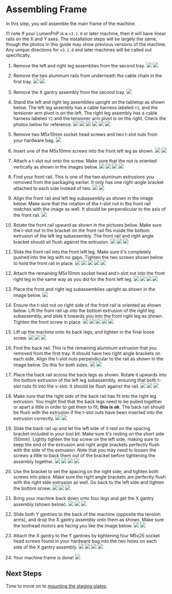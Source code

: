 <!-- markdownlint-disable-file MD045-->
# Assembling Frame

In this step, you will assemble the main frame of the machine.

!!! note
    If your LumenPnP is a `v3.1.0` or later machine, then it will have linear rails on the X and Y axes. The installation steps will be largely the same, though the photos in this guide may show previous versions of the machine. Any unique directions for `v3.1.0` and later machines will be called out specifically.

<!-- TODO: Update Photo for Linear Rails -->
1. Remove the left and right leg assemblies from the second tray.
  ![](images/remove-left-legs.JPG)
  ![](images/remove-right-legs.JPG)

2. Remove the two aluminum rails from underneath the cable chain in the first tray. <!-- TODO: Update Photo for Linear Rails -->
  ![](images/removing-cable-chain.JPG)
  ![](images/removing-front-and-back-rails.JPG)

3. Remove the X gantry assembly from the second tray.
  ![](images/removing-x-gantry.JPG)

4. Stand the left and right leg assemblies upright on the tabletop as shown below. The left leg assembly has a cable harness labeled `Y1`, and the tensioner arm pivot is on the left. The right leg assembly has a cable harness labeled `Y2` and the tensioner arm pivot is on the right. Check the photos below for reference.
  ![](images/left-right-leg-assemblies.JPG)
  ![](images/left-legs-right-in-background.JPG)
  ![](images/right-legs-left-in-background.JPG)
  ![](images/left-right-legs-arrangement.JPG)
  ![](images/left-legs-cable-harness.JPG)
  ![](images/right-legs-cable-harness.JPG)

5. Remove two M5x10mm socket head screws and two t-slot nuts from your hardware bag.
  ![](images/two-m5x10-two-t-slot.JPG)

6. Insert one of the M5x10mm screws into the front left leg as shown.
  ![](images/left-leg-screw-1.JPG)
  ![](images/left-leg-screw-2.JPG)

7. Attach a t-slot nut onto the screw. Make sure that the nut is oriented vertically as shown in the images below.
  ![](images/left-leg-nut-1.JPG)
  ![](images/left-leg-nut-2.JPG)
  ![](images/left-leg-nut-wrong.JPG)
  ![](images/left-leg-nut-3.JPG)

8. Find your front rail. This is one of the two aluminum extrusions you removed from the packaging earlier. It only has one right-angle bracket attached to each side instead of two.
  ![](images/front-rail.JPG)
  ![](images/front-rail-detail.JPG)

9. Align the front rail and left leg subassembly as shown in the image below. Make sure that the rotation of the t-slot nut in the front rail matches with the image as well. It should be perpendicular to the axis of the front rail.
  ![](images/front-rail-left-leg.JPG)

10. Rotate the front rail upward as shown in the pictures below. Make sure the t-slot nut in the bracket on the front rail fits inside the bottom extrusion of the left leg subassembly. The front rail and right angle bracket should sit flush against the extrusion.
  ![](images/front-rail-rotate-1.JPG)
  ![](images/front-rail-rotate-2.JPG)
  ![](images/front-rail-rotate-3.JPG)

11. Slide the front rail into the front left leg. Make sure it's completely pushed into the leg with no gaps. Tighten the two screws shown below to hold the front rail in place.
  ![](images/front-rail-slide.JPG)
  ![](images/front-rail-seated-1.JPG)
  ![](images/front-rail-seated-2.JPG)
  ![](images/front-rail-tighten-1.JPG)
  ![](images/front-rail-tighten-2.JPG)

12. Attach the remaining M5x10mm socket head and t-slot nut into the front right leg in the same way as you did for the front left leg.
  ![](images/front-rail-right-leg-1.JPG)
  ![](images/front-rail-right-leg-2.JPG)
  ![](images/front-rail-right-leg-3.JPG)
  ![](images/front-rail-right-leg-4.JPG)

13. Place the front and right leg subassemblies upright as shown in the image below.
  ![](images/legs-and-front-rail.JPG)

14. Ensure the t-slot nut on right side of the front rail is oriented as shown below. Lift the front rail up into the bottom extrusion of the right leg subassembly, and slide it towards you into the front right leg as shown. Tighten the front screw in place.
  ![](images/front-rail-mount-1.JPG)
  ![](images/front-rail-mount-2.JPG)
  ![](images/front-rail-mount-3.JPG)
  ![](images/front-rail-mount-4.JPG)
  ![](images/front-rail-mount-5.JPG)

15. Lift up the machine onto its back legs, and tighten in the final loose screw.
  ![](images/front-rail-mount-6.JPG)
  ![](images/front-rail-mount-7.JPG)
  ![](images/front-rail-mount-8.JPG)

16. Find the back rail. This is the remaining aluminum extrusion that you removed from the first tray. It should have two right angle brackets on each side. Align the t-slot nuts perpendicular to the rail as shown in the image below. Do this for both sides.
  ![](images/back-rail.JPG)
  ![](images/back-rail-nut-alignment.JPG)

17. Place the back rail across the back legs as shown. Rotate it upwards into the bottom extrusion of the left leg subassembly, ensuring that both t-slot nuts fit into the v-slot. It should be flush against the rail.
  ![](images/left-back-rail-fit.JPG)
  ![](images/left-back-rail-fit-2.JPG)
  ![](images/left-back-rail-fit-3.JPG)

18. Make sure that the right side of the back rail has fit into the right leg extrusion. You might find that the back legs need to be pulled together or apart a little in order to get them to fit; **this is ok**. The back rail should be flush with the extrusion if the t-slot nuts have been inserted into the extrusion correctly.
  ![](images/back-rail-offset.JPG)
  ![](images/back-rail-no-offset.JPG)

19. Slide the back rail up and let the left side of it rest on the spacing bracket included in your tool kit. Make sure it's resting on the short side (50mm). Lightly tighten the top screw on the left side, making sure to keep the end of the extrusion and right angle brackets perfectly flush with the side of the extrusion. Note that you may need to loosen the screws a little to back them out of the bracket before tightening the assembly together.
  ![](images/alignment-bracket.JPG)
  ![](images/left-bracket-rest.JPG)
  ![](images/left-bracket-top-screw.JPG)
  ![](images/bracket-flush-left.JPG)

20. Use the bracket to set the spacing on the right side, and tighten both screws into place. Make sure the right angle brackets are perfectly flush with the right side extrusion as well. Go back to the left side and tighten the bottom screw.
  ![](images/right-bracket-tighten.JPG)
  ![](images/bracket-flush-right.JPG)
  ![](images/left-bracket-bottom-screw.JPG)

21. Bring your machine back down onto four legs and get the X gantry assembly (shown below).
  ![](images/lower-machine-1.JPG)
  ![](images/lower-machine-2.JPG)
  ![](images/x-gantry.JPG)

22. Slide both Y gantries to the back of the machine (opposite the tension arms), and drop the X gantry assembly onto them as shown. Make sure the toolhead motors are facing you like the image below.
  ![](images/y-gantries-back.JPG)
  ![](images/x-gantry-mounted.JPG)

23. Attach the X gantry to the Y gantries by tightening four M5x25 socket head screws found in your hardware bag into the two holes on each side of the X gantry assembly.
  ![](images/mount-x-gantry-1.JPG)
  ![](images/mount-x-gantry-2.JPG)
  ![](images/mount-x-gantry-3.JPG)
  ![](images/mount-x-gantry-4.JPG)

24. Your machine frame is done!
  ![](images/frame-complete.JPG)

## Next Steps

Time to move on to [mounting the staging plates](../mounting-staging-plates/index.md).
